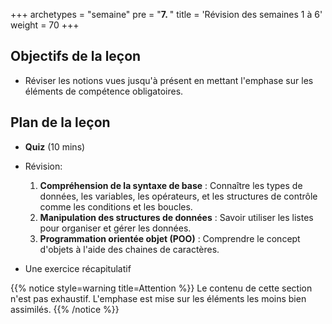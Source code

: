 +++
archetypes = "semaine"
pre = "<b>7. </b>"
title = 'Révision des semaines 1 à 6'
weight = 70
+++

## Objectifs de la leçon

- Réviser les notions vues jusqu'à présent en mettant l'emphase sur les éléments de compétence obligatoires.

## Plan de la leçon

- **Quiz** (10 mins)
- Révision:

	1. **Compréhension de la syntaxe de base** : Connaître les types de données, les variables, les opérateurs, et les structures de contrôle comme les conditions et les boucles.
	1. **Manipulation des structures de données** : Savoir utiliser les listes pour organiser et gérer les données.
	1. **Programmation orientée objet (POO)** : Comprendre le concept d'objets à l'aide des chaines de caractères.

- Une exercice récapitulatif

{{% notice style=warning title=Attention %}}
Le contenu de cette section n'est pas exhaustif. L'emphase est mise sur les éléments les moins bien assimilés.
{{% /notice %}}